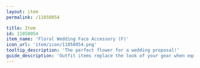 ```yaml
---
layout: item
permalink: /11050054

title: Item
id: 11050054
item_name: 'Floral Wedding Face Accessory (F)'
icon_url: 'item/icon/11050054.png'
tooltip_description: 'The perfect flower for a wedding proposal!'
guide_description: 'Outfit items replace the look of your gear when equipped.'
---
```

